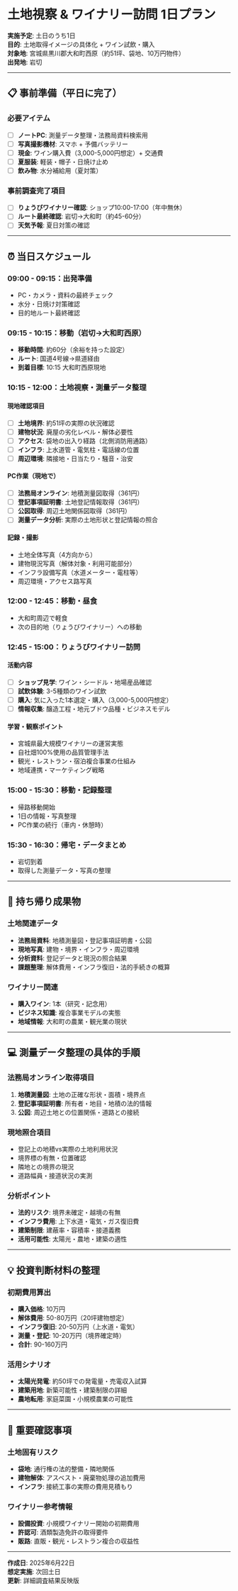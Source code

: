 # 土地視察 & ワイナリー訪問 1日プラン

**実施予定**: 土日のうち1日  
**目的**: 土地取得イメージの具体化 + ワイン試飲・購入  
**対象地**: 宮城県黒川郡大和町西原（約51坪、袋地、10万円物件）  
**出発地**: 岩切

---

## 📋 事前準備（平日に完了）

### 必要アイテム
- [ ] **ノートPC**: 測量データ整理・法務局資料検索用
- [ ] **写真撮影機材**: スマホ + 予備バッテリー
- [ ] **現金**: ワイン購入費（3,000-5,000円想定）+ 交通費
- [ ] **夏服装**: 軽装・帽子・日焼け止め
- [ ] **飲み物**: 水分補給用（夏対策）

### 事前調査完了項目
- [ ] **りょうびワイナリー確認**: ショップ10:00-17:00（年中無休）
- [ ] **ルート最終確認**: 岩切→大和町（約45-60分）
- [ ] **天気予報**: 夏日対策の確認

---

## ⏰ 当日スケジュール

### 09:00 - 09:15：出発準備
- PC・カメラ・資料の最終チェック
- 水分・日焼け対策確認
- 目的地ルート最終確認

### 09:15 - 10:15：移動（岩切→大和町西原）
- **移動時間**: 約60分（余裕を持った設定）
- **ルート**: 国道4号線→県道経由
- **到着目標**: 10:15 大和町西原現地

### 10:15 - 12:00：土地視察・測量データ整理
#### 現地確認項目
- [ ] **土地境界**: 約51坪の実際の状況確認
- [ ] **建物状況**: 廃屋の劣化レベル・解体必要性
- [ ] **アクセス**: 袋地の出入り経路（北側消防用通路）
- [ ] **インフラ**: 上水道管・電気柱・電話線の位置
- [ ] **周辺環境**: 隣接地・日当たり・騒音・治安

#### PC作業（現地で）
- [ ] **法務局オンライン**: 地積測量図取得（361円）
- [ ] **登記事項証明書**: 土地登記情報取得（361円）
- [ ] **公図取得**: 周辺土地関係図取得（361円）
- [ ] **測量データ分析**: 実際の土地形状と登記情報の照合

#### 記録・撮影
- 土地全体写真（4方向から）
- 建物現況写真（解体対象・利用可能部分）
- インフラ設備写真（水道メーター・電柱等）
- 周辺環境・アクセス路写真

### 12:00 - 12:45：移動・昼食
- 大和町周辺で軽食
- 次の目的地（りょうびワイナリー）への移動

### 12:45 - 15:00：りょうびワイナリー訪問
#### 活動内容
- [ ] **ショップ見学**: ワイン・シードル・地場産品確認
- [ ] **試飲体験**: 3-5種類のワイン試飲
- [ ] **購入**: 気に入った1本選定・購入（3,000-5,000円想定）
- [ ] **情報収集**: 醸造工程・地元ブドウ品種・ビジネスモデル

#### 学習・観察ポイント
- 宮城県最大規模ワイナリーの運営実態
- 自社畑100%使用の品質管理手法
- 観光・レストラン・宿泊複合事業の仕組み
- 地域連携・マーケティング戦略

### 15:00 - 15:30：移動・記録整理
- 帰路移動開始
- 1日の情報・写真整理
- PC作業の続行（車内・休憩時）

### 15:30 - 16:30：帰宅・データまとめ
- 岩切到着
- 取得した測量データ・写真の整理

---

## 📁 持ち帰り成果物

### 土地関連データ
- **法務局資料**: 地積測量図・登記事項証明書・公図
- **現地写真**: 建物・境界・インフラ・周辺環境
- **分析資料**: 登記データと現況の照合結果
- **課題整理**: 解体費用・インフラ復旧・法的手続きの概算

### ワイナリー関連
- **購入ワイン**: 1本（研究・記念用）
- **ビジネス知識**: 複合事業モデルの実態
- **地域情報**: 大和町の農業・観光業の現状

---

## 💻 測量データ整理の具体的手順

### 法務局オンライン取得項目
1. **地積測量図**: 土地の正確な形状・面積・境界点
2. **登記事項証明書**: 所有者・地目・地積の法的情報
3. **公図**: 周辺土地との位置関係・道路との接続

### 現地照合項目
- 登記上の地積vs実際の土地利用状況
- 境界標の有無・位置確認
- 隣地との境界の現況
- 道路幅員・接道状況の実測

### 分析ポイント
- **法的リスク**: 境界未確定・越境の有無
- **インフラ費用**: 上下水道・電気・ガス復旧費
- **建築制限**: 建蔽率・容積率・接道義務
- **活用可能性**: 太陽光・農地・建築の適性

---

## 💡 投資判断材料の整理

### 初期費用算出
- **購入価格**: 10万円
- **解体費用**: 50-80万円（20坪建物想定）
- **インフラ復旧**: 20-50万円（上水道・電気）
- **測量・登記**: 10-20万円（境界確定時）
- **合計**: 90-160万円

### 活用シナリオ
- **太陽光発電**: 約50坪での発電量・売電収入試算
- **建築用地**: 新築可能性・建築制限の詳細
- **農地転用**: 家庭菜園・小規模農業の可能性

---

## 🚨 重要確認事項

### 土地固有リスク
- **袋地**: 通行権の法的整備・隣地関係
- **建物解体**: アスベスト・廃棄物処理の追加費用
- **インフラ**: 接続工事の実際の費用見積もり

### ワイナリー参考情報
- **設備投資**: 小規模ワイナリー開始の初期費用
- **許認可**: 酒類製造免許の取得要件
- **販路**: 直販・観光・レストラン複合の収益性

---

**作成日**: 2025年6月22日  
**想定実施**: 次回土日  
**更新**: 詳細調査結果反映版